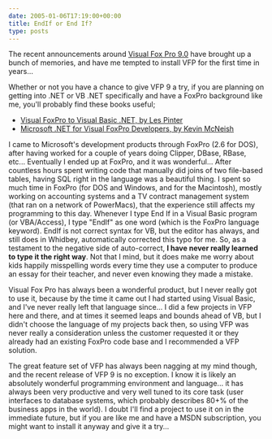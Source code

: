```yaml
---
date: 2005-01-06T17:19:00+00:00
title: EndIf or End If?
type: posts
---
```

The recent announcements around [Visual Fox Pro 9.0](http://msdn.microsoft.com/vfoxpro/productinfo/) have brought up a bunch of memories, and have me tempted to install VFP for the first time in years...

Whether or not you have a chance to give VFP 9 a try, if you are planning on getting into .NET or VB .NET specifically and have a FoxPro background like me, you'll probably find these books useful;

* [Visual FoxPro to Visual Basic .NET, by Les Pinter](http://www.amazon.com/exec/obidos/ASIN/0672326493/duncanmackenz-20?creative=327641&camp=14573&link_code=as1)
* [Microsoft .NET for Visual FoxPro Developers, by Kevin McNeish](http://www.amazon.com/exec/obidos/ASIN/1930919301/duncanmackenz-20?dev-t=mason-wrapper%26camp=2025%26link_code=xm2)

I came to Microsoft's development products through FoxPro (2.6 for DOS), after having worked for a couple of years doing Clipper, DBase, RBase, etc... Eventually I ended up at FoxPro, and it was wonderful... After countless hours spent writing code that manually did joins of two file-based tables, having SQL right in the language was a beautiful thing. I spent so much time in FoxPro (for DOS and Windows, and for the Macintosh), mostly working on accounting systems and a TV contract management system (that ran on a network of PowerMacs), that the experience still affects my programming to this day. Whenever I type End If in a Visual Basic program (or VBA/Access), I type "EndIf" as one word (which is the FoxPro language keyword). EndIf is not correct syntax for VB, but the editor has always, and still does in Whidbey, automatically corrected this typo for me. So, as a testament to the negative side of auto-correct, **I have never really learned to type it the right way**. Not that I mind, but it does make me worry about kids happily misspelling words every time they use a computer to produce an essay for their teacher, and never even knowing they made a mistake.

Visual Fox Pro has always been a wonderful product, but I never really got to use it, because by the time it came out I had started using Visual Basic, and I've never really left that language since... I did a few projects in VFP here and there, and at times it seemed leaps and bounds ahead of VB, but I didn't choose the language of my projects back then, so using VFP was never really a consideration unless the customer requested it or they already had an existing FoxPro code base and I recommended a VFP solution.

The great feature set of VFP has always been nagging at my mind though, and the recent release of VFP 9 is no exception. I know it is likely an absolutely wonderful programming environment and language... it has always been very productive and very well tuned to its core task (user interfaces to database systems, which probably describes 80+% of the business apps in the world). I doubt I'll find a project to use it on in the immediate future, but if you are like me and have a MSDN subscription, you might want to install it anyway and give it a try...
